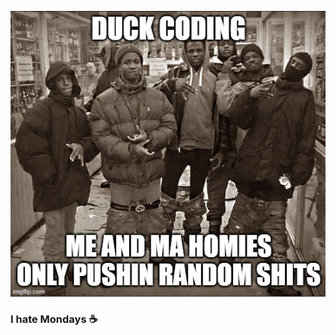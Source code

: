 ![mewhendukin](https://github.com/kadirustasarac/kadirustasarac/blob/main/7tfdd9.jpg?raw=true)
### I hate Mondays ☕


